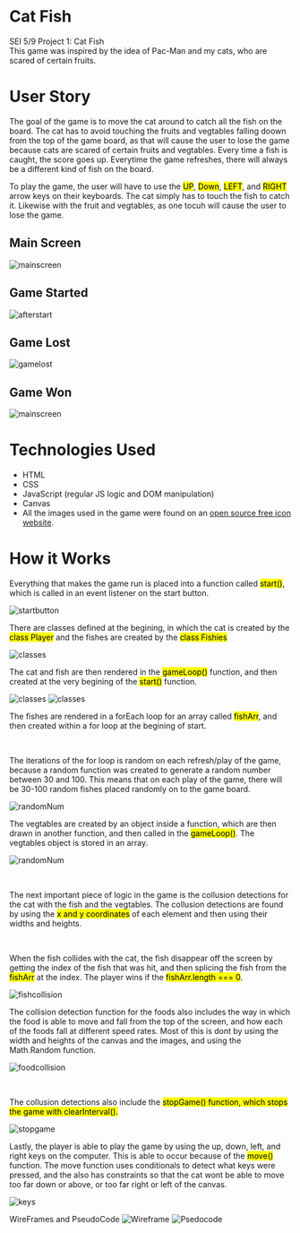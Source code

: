 # Cat Fish
SEI 5/9 Project 1: Cat Fish </br>
This game was inspired by the idea of Pac-Man and my cats, who are scared of certain fruits.

# User Story
The goal of the game is to move the cat around to catch all the fish on the board. The cat has to avoid touching the fruits and vegtables falling doown from the top of the game board, as that will cause the user to lose the game because cats are scared of certain fruits and vegtables. Every time a fish is caught, the score goes up. Everytime the game refreshes, there will always be a different kind of fish on the board.

To play the game, the user will have to use the <mark>UP</mark>, <mark>Down</mark>, <mark>LEFT</mark>, and <mark>RIGHT</mark> arrow keys on their keyboards. The cat simply has to touch the fish to catch it. Likewise with the fruit and vegtables, as one tocuh will cause the user to lose the game.

## Main Screen
![mainscreen](./images/startpage.png)

## Game Started
![afterstart](./images/afterstarting.png)

## Game Lost
![gamelost](./images/losing.png)

## Game Won
![mainscreen](./images/winning.png)

# Technologies Used
* HTML 
* CSS
* JavaScript (regular JS logic and DOM manipulation)
* Canvas
* All the images used in the game were found on an [open source free icon website](https://icons8.com/icons/set/open-source).

# How it Works
Everything that makes the game run is placed into a function called <mark>start()</mark>, which is called in an event listener on the start button.

![startbutton](./images/startbutton.png)


There are classes defined at the begining, in which the cat is created by the <mark>class Player</mark> and the fishes are created by the <mark>class Fishies</mark>


![classes](./images/classes.png)

The cat and fish are then rendered in the <mark>gameLoop()</mark> function, and then created at the very begining of the <mark>start()</mark> function.

![classes](./images/gameloop.png)
![classes](./images/gamestart.png)

The fishes are rendered in a forEach loop for an array called <mark>fishArr</mark>, and then created within a for loop at the begining of start. 

<br>

The iterations of the for loop is random on each refresh/play of the game, because a random function was created to generate a random number between 30 and 100. This means that on each play of the game, there will be 30-100 random fishes placed randomly on to the game board.

![randomNum](./images/randomi.png)


The vegtables are created by an object inside a function, which are then drawn in another function, and then called in the <mark>gameLoop()</mark>. The vegtables object is stored in an array.

![randomNum](./images/foodobject.png)

<br>

The next important piece of logic in the game is the collusion detections for the cat with the fish and the vegtables. The collusion detections are found by using the <mark>x and y coordinates</mark> of each element and then using their widths and heights.

<br>

When the fish collides with the cat, the fish disappear off the screen by getting the index of the fish that was hit, and then splicing the fish from the <mark>fishArr</mark> at the index. The player wins if the <mark>fishArr.length === 0</mark>.

![fishcollision](./images/fishcollision.png)


The collision detection function for the foods also includes the way in which the food is able to move and fall from the top of the screen, and how each of the foods fall at different speed rates. Most of this is dont by using the width and heights of the canvas and the images, and using the Math.Random function.

![foodcollision](./images/foodcollision.png)

<br>

The collusion detections also include the <mark>stopGame()<mark> function, which stops the game with <mark>clearInterval()</mark>.

![stopgame](./images/stopgame.png)

Lastly, the player is able to play the game by using the up, down, left, and right keys on the computer. This is able to occur because of the <mark>move()</mark> function. The move function uses conditionals to detect what keys were pressed, and the also has constraints so that the cat wont be able to move too far down or above, or too far right or left of the canvas.

![keys](./images/keys.png)


WireFrames and PseudoCode
![Wireframe](https://user-images.githubusercontent.com/76133352/169736219-06f6f6bd-6243-466b-9a34-577a6febe6ae.png)
![Psedocode](https://user-images.githubusercontent.com/76133352/169736239-bfacce13-14f2-4387-85c4-9a433ac64bb9.png)
